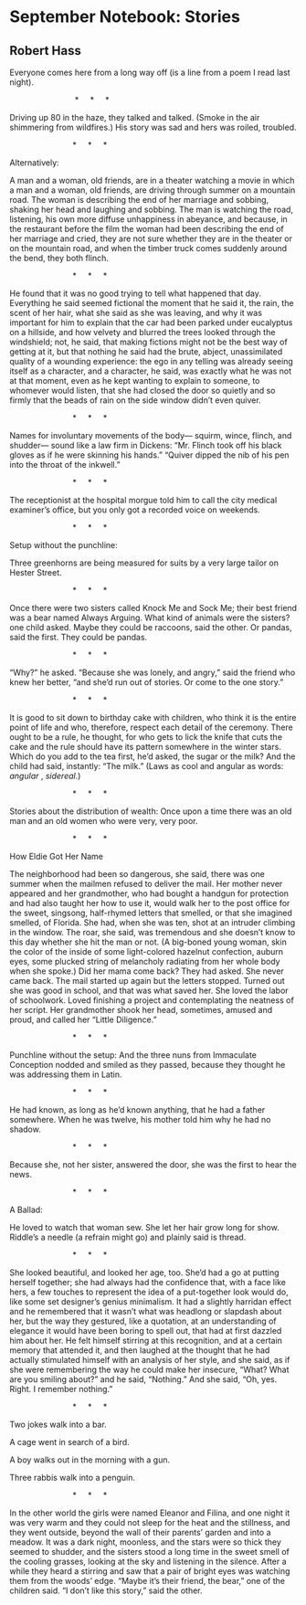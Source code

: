 # September Notebook: Stories
## Robert Hass
Everyone comes here from a long way off
(is a line from a poem I read last night).


                             *     *     *

Driving up 80 in the haze, they talked and talked.
(Smoke in the air shimmering from wildfires.)
His story was sad and hers was roiled, troubled.

                            *     *     *

Alternatively:

A man and a woman, old friends, are in a theater
watching a movie in which a man and a woman,
old friends, are driving through summer on a mountain road.
The woman is describing the end of her marriage
and sobbing, shaking her head and laughing
and sobbing. The man is watching the road, listening,
his own more diffuse unhappiness in abeyance,
and because, in the restaurant before the film
the woman had been describing the end of her marriage
and cried, they are not sure whether they are in the theater
or on the mountain road, and when the timber truck
comes suddenly around the bend, they both flinch.

                            *     *     *

He found that it was no good trying to tell
what happened that day. Everything he said
seemed fictional the moment that he said it,
the rain, the scent of her hair, what she said
as she was leaving, and why it was important
for him to explain that the car had been parked
under eucalyptus on a hillside, and how velvety
and blurred the trees looked through the windshield;
not, he said, that making fictions might not be
the best way of getting at it, but that nothing he said
had the brute, abject, unassimilated quality
of a wounding experience: the ego in any telling
was already seeing itself as a character, and a character,
he said, was exactly what he was not at that moment,
even as he kept wanting to explain to someone,
to whomever would listen, that she had closed the door
so quietly and so firmly that the beads of rain
on the side window didn’t even quiver.

                            *     *     *

Names for involuntary movements of the body—
squirm, wince, flinch, and shudder—
sound like a law firm in Dickens:
“Mr. Flinch took off his black gloves
as if he were skinning his hands.”
“Quiver dipped the nib of his pen
into the throat of the inkwell.”

                            *     *     *

The receptionist at the hospital morgue told him
to call the city medical examiner’s office,
but you only got a recorded voice on weekends.

                            *     *     *

Setup without the punchline:

Three greenhorns are being measured for suits
by a very large tailor on Hester Street.

                            *     *     *

Once there were two sisters called Knock Me and Sock Me;
their best friend was a bear named Always Arguing.
What kind of animals were the sisters? one child asked.
Maybe they could be raccoons, said the other.
Or pandas, said the first. They could be pandas.

                            *     *     *

“Why?” he asked. “Because she was lonely,
and angry,” said the friend
who knew her better,
“and she’d run out of stories.
Or come to the one story.”

                            *     *     *

It is good to sit down to birthday cake
with children, who think it is the entire point
of life and who, therefore, respect each detail
of the ceremony. There ought to be a rule,
he thought, for who gets to lick the knife
that cuts the cake and the rule should have
its pattern somewhere in the winter stars.
Which do you add to the tea first, he’d asked,
the sugar or the milk? And the child had said,
instantly: “The milk.” (Laws as cool
and angular as words: _angular_ , _sidereal_.)

                            *     *     *

Stories about the distribution of wealth:
Once upon a time there was an old man
and an old women who were very, very poor.

                            *     *     *

How Eldie Got Her Name

The neighborhood had been so dangerous,
she said, there was one summer when the mailmen
refused to deliver the mail. Her mother
never appeared and her grandmother,
who had bought a handgun for protection
and had also taught her how to use it,
would walk her to the post office for the sweet,
singsong, half-rhymed letters that smelled,
or that she imagined smelled, of Florida.
She had, when she was ten, shot at an intruder
climbing in the window. The roar,
she said, was tremendous and she doesn’t know
to this day whether she hit the man or not.
(A big-boned young woman, skin the color
of the inside of some light-colored hazelnut
confection, auburn eyes, some plucked string
of melancholy radiating from her whole body
when she spoke.) Did her mama come back?
They had asked. She never came back.
The mail started up again but the letters stopped.
Turned out she was good in school, and that
was what saved her. She loved the labor
of schoolwork. Loved finishing a project
and contemplating the neatness of her script.
Her grandmother shook her head, sometimes,
amused and proud, and called her “Little Diligence.”

                            *     *     *

Punchline without the setup:
And the three nuns from Immaculate Conception
nodded and smiled as they passed,
because they thought he was addressing them in Latin.

                            *     *     *

He had known, as long as he’d known anything,
that he had a father somewhere. When he was twelve,
his mother told him why he had no shadow.

                            *     *     *

Because she, not her sister, answered the door,
she was the first to hear the news.

                            *     *     *

A Ballad:

He loved to watch that woman sew.
She let her hair grow long for show.
Riddle’s a needle (a refrain might go)
and plainly said is thread.

                            *     *     *

She looked beautiful, and looked her age, too.
She’d had a go at putting herself together;
she had always had the confidence that,
with a face like hers, a few touches
to represent the idea of a put-together look
would do, like some set designer’s genius
minimalism. It had a slightly harridan effect
and he remembered that it wasn’t what was
headlong or slapdash about her, but the way
they gestured, like a quotation, at an understanding
of elegance it would have been boring to spell out,
that had at first dazzled him about her.
He felt himself stirring at this recognition,
and at a certain memory that attended it,
and then laughed at the thought that he had
actually stimulated himself with an analysis
of her style, and she said, as if she were remembering
the way he could make her insecure, “What?
What are you smiling about?” and he said, “Nothing.”
And she said, “Oh, yes. Right. I remember nothing.”

                            *     *     *

Two jokes walk into a bar.

A cage went in search of a bird.

A boy walks out in the morning with a gun.

Three rabbis walk into a penguin.

                            *     *     *

In the other world the girls were named Eleanor and Filina,
and one night it was very warm and they could not sleep
for the heat and the stillness, and they went outside,
beyond the wall of their parents’ garden and into a meadow.
It was a dark night, moonless, and the stars were so thick
they seemed to shudder, and the sisters stood a long time
in the sweet smell of the cooling grasses, looking at the sky
and listening in the silence. After a while they heard a stirring
and saw that a pair of bright eyes was watching them
from the woods’ edge. “Maybe it’s their friend, the bear,”
one of the children said. “I don’t like this story,” said the other.